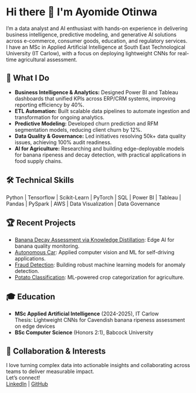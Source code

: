 # Hi there 👋 I'm Ayomide Otinwa

I’m a data analyst and AI enthusiast with hands-on experience in delivering business intelligence, predictive modeling, and generative AI solutions across e-commerce, consumer goods, education, and regulatory services.  
I have an MSc in Applied Artificial Intelligence at South East Technological University (IT Carlow), with a focus on deploying lightweight CNNs for real-time agricultural assessment.

## 🚀 What I Do
- **Business Intelligence & Analytics:** Designed Power BI and Tableau dashboards that unified KPIs across ERP/CRM systems, improving reporting efficiency by 40%.
- **ETL Automation:** Built scalable data pipelines to automate ingestion and transformation for ongoing analytics.
- **Predictive Modeling:** Developed churn prediction and RFM segmentation models, reducing client churn by 12%.
- **Data Quality & Governance:** Led initiatives resolving 50k+ data quality issues, achieving 100% audit readiness.
- **AI for Agriculture:** Researching and building edge-deployable models for banana ripeness and decay detection, with practical applications in food supply chains.

## 🛠️ Technical Skills
Python | Tensorflow | Scikit-Learn | PyTorch | SQL | Power BI | Tableau | Pandas | PySpark | AWS | Data Visualization | Data Governance

## 🏆 Recent Projects
- [Banana Decay Assessment via Knowledge Distillation](https://github.com/AYOCODEE/Banana-Decay-Assessment-Via-Knowledge-Distillation): Edge AI for banana quality monitoring.
- [Autonomous Car](https://github.com/AYOCODEE/Autonomus-Car): Applied computer vision and ML for self-driving applications.
- [Fraud Detection](https://github.com/AYOCODEE/Fraud-detection): Building robust machine learning models for anomaly detection.
- [Potato Classification](https://github.com/AYOCODEE/Potato-classification): ML-powered crop categorization for agriculture.

## 🎓 Education
- **MSc Applied Artificial Intelligence** (2024-2025), IT Carlow  
  Thesis: Lightweight CNNs for Cavendish banana ripeness assessment on edge devices
- **BSc Computer Science** (Honors 2:1), Babcock University

## 👥 Collaboration & Interests
I love turning complex data into actionable insights and collaborating across teams to deliver measurable impact.  
Let’s connect!  
[LinkedIn](http://www.linkedin.com/in/ayomide-otinwa-9487b0206) | [GitHub](https://github.com/AYOCODEE)
